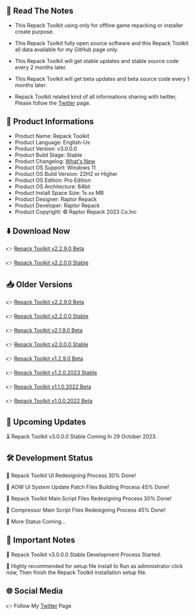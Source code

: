 📝 Read The Notes
-----------------

- This Repack Toolkit using only for offline game repacking or installer create purpose.

- This Repack Toolkit fully open source software and this Repack Toolkit all data available for my GitHub page only.

- This Repack Toolkit will get stable updates and stable source code every 2 months later.

- This Repack Toolkit will get beta updates and beta source code every 1 months later.

- Repack Toolkit related kind of all informations sharing with twitter, Please follow the [Twitter](https://www.twitter.com/raptorrepack)
 page.

🧾 Product Informations
-----------------------
- Product Name: Repack Toolkit
- Product Language: English-Us
- Product Version: v3.0.0.0
- Product Build Stage: Stable
- Product Changelog: [What's New](https://github.com/raptorrepack/RepackToolkit)
- Product OS Support: Windows 11
- Product OS Build Version: 22H2 or Higher
- Product OS Edition: Pro Edition
- Product OS Architecture: 64bit
- Product Install Space Size: 1x.xx MB
- Product Designer: Raptor Repack
- Product Developer: Raptor Repack
- Product Copyright: © Raptor Repack 2023 Co.Inc

⬇️ Download Now 
---------------
👉 [Repack Toolkit v2.2.9.0 Beta](https://github.com/RaptorRepack/RepackToolkit/releases/download/v2.2.9/RepackToolkit64bit_v2.2.9.0.Beta.exe)

👉 [Repack Toolkit v2.2.0.0 Stable](https://github.com/RaptorRepack/RepackToolkit/releases/download/v2.2.0/RepackToolkit64bit_v2.2.0.0.exe)

📥 Older Versions
-----------------
👉 [Repack Toolkit v2.2.9.0 Beta](https://github.com/RaptorRepack/RepackToolkit/releases/tag/v2.2.9)

👉 [Repack Toolkit v2.2.0.0 Stable](https://github.com/RaptorRepack/RepackToolkit/releases/tag/v2.2.0)

👉 [Repack Toolkit v2.1.9.0 Beta](https://github.com/RaptorRepack/RepackToolkit/releases/tag/v2.1.9)

👉 [Repack Toolkit v2.0.0.0 Stable](https://github.com/RaptorRepack/RepackToolkit/releases/tag/v2.0.0)

👉 [Repack Toolkit v1.2.9.0 Beta](https://github.com/RaptorRepack/RepackToolkit/releases/tag/v1.2.9)

👉 [Repack Toolkit v1.2.0.2023 Stable](https://github.com/RaptorRepack/RepackToolkit/releases/tag/v1.2.0)

👉 [Repack Toolkit v1.1.0.2022 Beta](https://github.com/RaptorRepack/RepackToolkit/releases/tag/v1.1.0)

👉 [Repack Toolkit v1.0.0.2022 Beta](https://github.com/RaptorRepack/RepackToolkit/releases/tag/v1.0.0)

📢 Upcoming Updates 
-------------------
⏳ Repack Toolkit v3.0.0.0 Stable Coming In 29 October 2023.

🛠️ Development Status
---------------------
🔴 Repack Toolkit UI Redesigning Process 30% Done!

🔴 AOW UI System Update Patch Files Building Process 45% Done!

🔴 Repack Toolkit Main Script Files Redesigning Process 30% Done!

🔴 Compressor Main Script Files Redesigning Process 45% Done!

🔴 More Status Coming...


📝 Important Notes
------------------
🔴 Repack Toolkit v3.0.0.0 Stable Development Process Started.

🔴 Highly recommended for setup file install to Run as administrator click now, Then finish the Repack Toolkit installation setup file.


🌐 Social Media
---------------
👉 Follow My [Twitter](https://www.twitter.com/raptorrepack) Page
